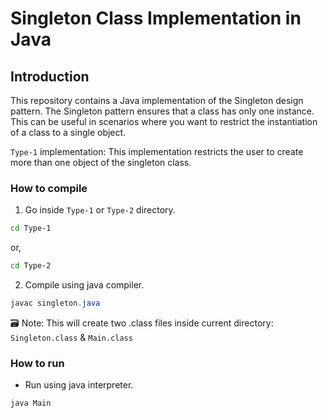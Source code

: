 # Singleton Class Implementation in Java

## Introduction

This repository contains a Java implementation of the Singleton design pattern. The Singleton pattern ensures that a class has only one instance. This can be useful in scenarios where you want to restrict the instantiation of a class to a single object.

`Type-1` implementation: This implementation restricts the user to create more than one object of the singleton class.

### How to compile

1. Go inside `Type-1` or `Type-2` directory.
```bash
cd Type-1
```
or,
```bash
cd Type-2
```

2. Compile using java compiler.
```java
javac singleton.java
```
🗃️ Note: This will create two .class files inside current directory: `Singleton.class` & `Main.class`
### How to run

- Run using java interpreter.
```java
java Main
```
